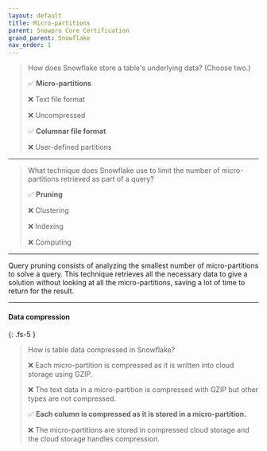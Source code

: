 ```yaml
---
layout: default
title: Micro-partitions
parent: Snowpro Core Certification
grand_parent: Snowflake
nav_order: 1
---
```


> How does Snowflake store a table's underlying data? (Choose two.)
>
> ✅ **Micro-partitions**
>
> ❌ Text file format
>
> ❌ Uncompressed
>
> ✅ **Columnar file format**
>
> ❌ User-defined partitions

***

> What technique does Snowflake use to limit the number of micro-partitions retrieved as part of a query?
>
> ✅ **Pruning**
>
> ❌ Clustering
>
> ❌ Indexing
>
> ❌ Computing

***

Query pruning consists of analyzing the smallest number of micro-partitions to solve a query. This technique retrieves all the necessary data to give a solution without looking at all the micro-partitions, saving a lot of time to return for the result.

***

#### Data compression
{: .fs-5 }

> How is table data compressed in Snowflake?
>
> ❌ Each micro-partition is compressed as it is written into cloud storage using GZIP. 
>
> ❌ The text data in a micro-partition is compressed with GZIP but other types are not compressed. 
>
> ✅ **Each column is compressed as it is stored in a micro-partition.**
>
> ❌ The micro-partitions are stored in compressed cloud storage and the cloud storage handles compression.
